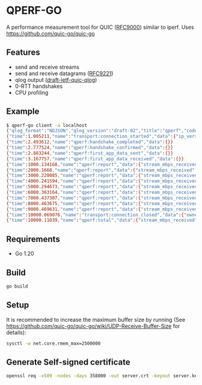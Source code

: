 # QPERF-GO

A performance measurement tool for QUIC ([RFC9000](https://datatracker.ietf.org/doc/html/rfc9000)) similar to iperf.
Uses https://github.com/quic-go/quic-go

## Features

- send and receive streams
- send and receive datagrams ([RFC9221](https://datatracker.ietf.org/doc/html/rfc9221))
- qlog output ([draft-ietf-quic-qlog](https://datatracker.ietf.org/doc/draft-ietf-quic-qlog-main-schema/))
- 0-RTT handshakes
- CPU profiling

## Example
```bash
$ qperf-go client -a localhost
{"qlog_format":"NDJSON","qlog_version":"draft-02","title":"qperf","code_version":"(devel)","trace":{"vantage_point":{"type":"client"},"common_fields":{"reference_time":1684159160105.857,"time_format":"relative"}}}
{"time":1.005211,"name":"transport:connection_started","data":{"ip_version":"ipv6","src_ip":"::","src_port":38105,"dst_ip":"127.0.0.1","dst_port":18080,"src_cid":"(empty)","dst_cid":"7639ce1266656871c95b55d231"},"group_id":"7639ce1266656871c95b55d231","ODCID":"7639ce1266656871c95b55d231"}
{"time":2.493612,"name":"qperf:handshake_completed","data":{}}
{"time":2.777524,"name":"qperf:handshake_confirmed","data":{}}
{"time":2.883244,"name":"qperf:first_app_data_sent","data":{}}
{"time":3.167757,"name":"qperf:first_app_data_received","data":{}}
{"time":1000.134168,"name":"qperf:report","data":{"stream_mbps_received":6565.9297,"stream_bytes_received":820844056,"period":1000.1253}}
{"time":2000.1668,"name":"qperf:report","data":{"stream_mbps_received":6563.093,"stream_bytes_received":820413472,"period":1000.03265}}
{"time":3000.220085,"name":"qperf:report","data":{"stream_mbps_received":6536.362,"stream_bytes_received":817088748,"period":1000.05334}}
{"time":4000.241594,"name":"qperf:report","data":{"stream_mbps_received":6433.935,"stream_bytes_received":804259202,"period":1000.02155}}
{"time":5000.294673,"name":"qperf:report","data":{"stream_mbps_received":6540.979,"stream_bytes_received":817665882,"period":1000.0531}}
{"time":6000.363164,"name":"qperf:report","data":{"stream_mbps_received":6504.0977,"stream_bytes_received":813067816,"period":1000.06836}}
{"time":7000.437307,"name":"qperf:report","data":{"stream_mbps_received":6503.4683,"stream_bytes_received":812993820,"period":1000.0742}}
{"time":8000.463675,"name":"qperf:report","data":{"stream_mbps_received":6452.084,"stream_bytes_received":806531812,"period":1000.0265}}
{"time":9000.469631,"name":"qperf:report","data":{"stream_mbps_received":6519.3145,"stream_bytes_received":814919010,"period":1000.00586}}
{"time":10000.069076,"name":"transport:connection_closed","data":{"owner":"local","application_code":0,"reason":"no error"},"group_id":"7639ce1266656871c95b55d231","ODCID":"7639ce1266656871c95b55d231"}
{"time":10000.11039,"name":"qperf:total","data":{"stream_mbps_received":6509.1797,"stream_bytes_received":8136557954,"period":10000.102}}
```

## Requirements
- Go 1.20

## Build
```bash
go build
```

## Setup
It is recommended to increase the maximum buffer size by running (See https://github.com/quic-go/quic-go/wiki/UDP-Receive-Buffer-Size for details):

```bash
sysctl -w net.core.rmem_max=2500000
```

## Generate Self-signed certificate
```bash
openssl req -x509 -nodes -days 358000 -out server.crt -keyout server.key -config server.req
```